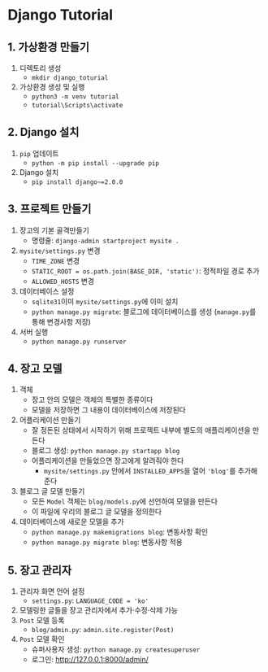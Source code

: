 # Django Tutorial


## 1. 가상환경 만들기
1. 디렉토리 생성
   * `mkdir django_toturial`
2. 가상환경 생성 및 실행
    * `python3 -m venv tutorial`
    * `tutorial\Scripts\activate`

## 2. Django 설치
1. `pip` 업데이트
    * `python -m pip install --upgrade pip`
2. Django 설치
   * `pip install django~=2.0.0` 

## 3. 프로젝트 만들기
1. 장고의 기본 골격만들기
   * 명령줄: `django-admin startproject mysite .`
2. `mysite/settings.py` 변경
    * `TIME_ZONE` 변경
    * `STATIC_ROOT = os.path.join(BASE_DIR, 'static')`: 정적파일 경로 추가
    * `ALLOWED_HOSTS` 변경
3. 데이터베이스 설정
   * `sqlite31`이미 `mysite/settings.py`에 이미 설치
   * `python manage.py migrate`: 블로그에 데이터베이스를 생성 (`manage.py`를 통해 변경사항 저장)
4. 서버 실행
   * `python manage.py runserver` 

## 4. 장고 모델
1. 객체
    * 장고 안의 모델은 객체의 특별한 종류이다
    * 모델을 저장하면 그 내용이 데이터베이스에 저장된다
2. 어플리케이션 만들기
    * 잘 정돈된 상태에서 시작하기 위해 프로젝트 내부에 별도의 애플리케이션을 만든다
    * 블로그 생성: `python manage.py startapp blog`
    * 어플리케이션을 만들었으면 장고에게 알려줘야 한다
      * `mysite/settings.py` 안에서 `INSTALLED_APPS`을 열어 `'blog'`를 추가해준다
3. 블로그 글 모델 만들기
    * 모든 `Model` 객체는 `blog/models.py`에 선언하여 모델을 만든다
    * 이 파일에 우리의 블로그 글 모델을 정의한다
4. 데이터베이스에 새로운 모델을 추가
    * `python manage.py makemigrations blog`: 변동사항 확인
    * `python manage.py migrate blog`: 변동사항 적용

## 5. 장고 관리자
1. 관리자 화면 언어 설정
    * `settings.py`: `LANGUAGE_CODE = 'ko'`
2. 모델링한 글들을 장고 관리자에서 추가·수정·삭제 가능
3. `Post` 모델 등록
    * `blog/admin.py`: `admin.site.register(Post)`
4. `Post` 모델 확인
    * 슈퍼사용자 생성: `python manage.py createsuperuser`
    * 로그인: http://127.0.0.1:8000/admin/